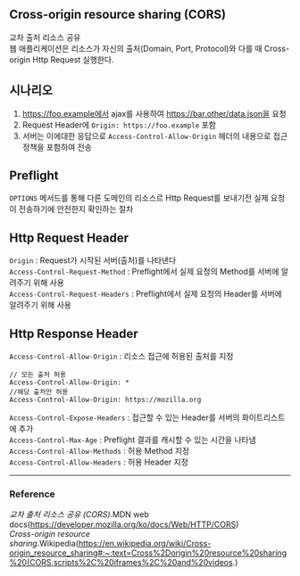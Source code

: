 ## Cross-origin resource sharing (CORS)
교차 출처 리소스 공유  
웹 애플리케이션은 리소스가 자신의 출처(Domain, Port, Protocol)와 다를 때 Cross-origin Http Request 실행한다. 

## 시나리오
1. https://foo.example에서 ajax를 사용하여 https://bar.other/data.json을 요청
1. Request Header에 `Origin: https://foo.example` 포함
1. 서버는 이에대한 응답으로 `Access-Control-Allow-Origin` 헤더의 내용으로 접근 정책을 포함하여 전송

## Preflight
`OPTIONS` 메서드를 통해 다른 도메인의 리소스르 Http Request를 보내기전 실제 요청이 전송하기에 안전한지 확인하는 절차

## Http Request Header
`Origin` : Request가 시작된 서버(출처)를 나타낸다  
`Access-Control-Request-Method` : Preflight에서 실제 요청의 Method를 서버에 알려주기 위해 사용  
`Access-Control-Request-Headers` : Preflight에서 실제 요청의 Header를 서버에 알려주기 위해 사용

## Http Response Header
`Access-Control-Allow-Origin` : 리소스 접근에 허용된 출처를 지정
```text
// 모든 출처 허용
Access-Control-Allow-Origin: *
//해당 출처만 허용
Access-Control-Allow-Origin: https://mozilla.org
```
`Access-Control-Expose-Headers` : 접근할 수 있는 Header를 서버의 화이트리스트에 추가  
`Access-Control-Max-Age` : Preflight 결과를 캐시할 수 있는 시간을 나타냄  
`Access-Control-Allow-Methods` : 허용 Method 지정  
`Access-Control-Allow-Headers` : 허용 Header 지정  

---
### Reference
_교차 출처 리소스 공유 (CORS)_.MDN web docs(https://developer.mozilla.org/ko/docs/Web/HTTP/CORS)  
_Cross-origin resource sharing_.Wikipedia(https://en.wikipedia.org/wiki/Cross-origin_resource_sharing#:~:text=Cross%2Dorigin%20resource%20sharing%20(CORS,scripts%2C%20iframes%2C%20and%20videos.)